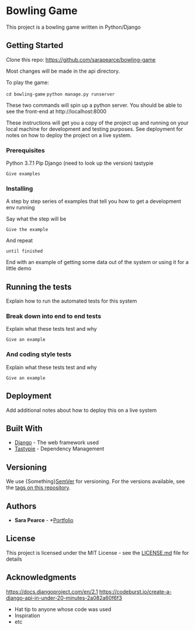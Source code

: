 # Bowling Game

This project is a bowling game written in Python/Django

## Getting Started

Clone this repo: https://github.com/sarapearce/bowling-game

Most changes will be made in the api directory.

To play the game:

`cd bowling-game`
`python manage.py runserver`

These two commands will spin up a python server. You should be able to see the front-end at http://localhost:8000

These instructions will get you a copy of the project up and running on your local machine for development and testing purposes. See deployment for notes on how to deploy the project on a live system.

### Prerequisites

Python 3.7.1
Pip
Django (need to look up the version)
tastypie

```
Give examples
```

### Installing

A step by step series of examples that tell you how to get a development env running

Say what the step will be

```
Give the example
```

And repeat

```
until finished
```

End with an example of getting some data out of the system or using it for a little demo

## Running the tests

Explain how to run the automated tests for this system

### Break down into end to end tests

Explain what these tests test and why

```
Give an example
```

### And coding style tests

Explain what these tests test and why

```
Give an example
```

## Deployment

Add additional notes about how to deploy this on a live system

## Built With

* [Django](http://www.dropwizard.io/1.0.2/docs/) - The web framework used
* [Tastypie](https://maven.apache.org/) - Dependency Management

## Versioning

We use {Something}[SemVer](http://semver.org/) for versioning. For the versions available, see the [tags on this repository](https://github.com/your/project/tags).

## Authors

* **Sara Pearce** - *[Portfolio](http://sarapearce.net)

## License

This project is licensed under the MIT License - see the [LICENSE.md](LICENSE.md) file for details

## Acknowledgments
https://docs.djangoproject.com/en/2.1
https://codeburst.io/create-a-django-api-in-under-20-minutes-2a082a60f6f3
* Hat tip to anyone whose code was used
* Inspiration
* etc
